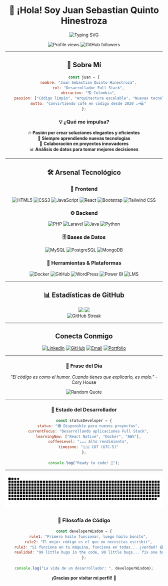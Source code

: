 <div align="center">
  
# 🚀 ¡Hola! Soy Juan Sebastian Quinto Hinestroza

<img src="https://readme-typing-svg.herokuapp.com?font=Fira+Code&size=30&duration=3000&pause=1000&color=00D4FF&center=true&vCenter=true&width=600&lines=Desarrollador+Full+Stack;Creando+soluciones+innovadoras;Transformando+ideas+en+realidad" alt="Typing SVG" />

<p align="center">
  <img src="https://komarev.com/ghpvc/?username=0xjuans&label=Visitas+al+perfil&color=0e75b6&style=flat" alt="Profile views" />
  <img src="https://img.shields.io/github/followers/0xjuans?label=Seguidores&style=social" alt="GitHub followers" />
</p>

---

## 🎯 Sobre Mí

```javascript
const juan = {
    nombre: "Juan Sebastian Quinto Hinestroza",
    rol: "Desarrollador Full Stack",
    ubicacion: "🌎 Colombia",
    passion: ["Código limpio", "Arquitectura escalable", "Nuevas tecnologías"],
    motto: "Convirtiendo café en código desde 2020 ☕️→💻"
};
```

### 💡 ¿Qué me impulsa?

<div align="center">

🔥 **Pasión por crear soluciones elegantes y eficientes**  
🌱 **Siempre aprendiendo nuevas tecnologías**  
🤝 **Colaboración en proyectos innovadores**  
📊 **Análisis de datos para tomar mejores decisiones**

</div>

---

## 🛠️ Arsenal Tecnológico

<div align="center">

### 🎨 Frontend
<p>
  <img src="https://img.shields.io/badge/HTML5-E34F26?style=for-the-badge&logo=html5&logoColor=white" alt="HTML5" />
  <img src="https://img.shields.io/badge/CSS3-1572B6?style=for-the-badge&logo=css3&logoColor=white" alt="CSS3" />
  <img src="https://img.shields.io/badge/JavaScript-F7DF1E?style=for-the-badge&logo=javascript&logoColor=black" alt="JavaScript" />
  <img src="https://img.shields.io/badge/React-20232A?style=for-the-badge&logo=react&logoColor=61DAFB" alt="React" />
  <img src="https://img.shields.io/badge/Bootstrap-563D7C?style=for-the-badge&logo=bootstrap&logoColor=white" alt="Bootstrap" />
  <img src="https://img.shields.io/badge/Tailwind_CSS-38B2AC?style=for-the-badge&logo=tailwind-css&logoColor=white" alt="Tailwind CSS" />
</p>

### ⚙️ Backend
<p>
  <img src="https://img.shields.io/badge/PHP-777BB4?style=for-the-badge&logo=php&logoColor=white" alt="PHP" />
  <img src="https://img.shields.io/badge/Laravel-FF2D20?style=for-the-badge&logo=laravel&logoColor=white" alt="Laravel" />
  <img src="https://img.shields.io/badge/Java-ED8B00?style=for-the-badge&logo=openjdk&logoColor=white" alt="Java" />
  <img src="https://img.shields.io/badge/Python-3776AB?style=for-the-badge&logo=python&logoColor=white" alt="Python" />
</p>

### 🗄️ Bases de Datos
<p>
  <img src="https://img.shields.io/badge/MySQL-00000F?style=for-the-badge&logo=mysql&logoColor=white" alt="MySQL" />
  <img src="https://img.shields.io/badge/PostgreSQL-316192?style=for-the-badge&logo=postgresql&logoColor=white" alt="PostgreSQL" />
  <img src="https://img.shields.io/badge/MongoDB-4EA94B?style=for-the-badge&logo=mongodb&logoColor=white" alt="MongoDB" />
</p>

### 🔧 Herramientas & Plataformas
<p>
  <img src="https://img.shields.io/badge/Docker-2496ED?style=for-the-badge&logo=docker&logoColor=white" alt="Docker" />
  <img src="https://img.shields.io/badge/GitHub-100000?style=for-the-badge&logo=github&logoColor=white" alt="GitHub" />
  <img src="https://img.shields.io/badge/WordPress-21759B?style=for-the-badge&logo=wordpress&logoColor=white" alt="WordPress" />
  <img src="https://img.shields.io/badge/Power_BI-F2C811?style=for-the-badge&logo=powerbi&logoColor=black" alt="Power BI" />
  <img src="https://img.shields.io/badge/LMS-4CAF50?style=for-the-badge&logo=google-classroom&logoColor=white" alt="LMS" />
</p>

</div>

---

## 📊 Estadísticas de GitHub

<div align="center">
  <img height="180em" src="https://github-readme-stats.vercel.app/api?username=0xjuans&show_icons=true&theme=tokyonight&include_all_commits=true&count_private=true"/>
  <img height="180em" src="https://github-readme-stats.vercel.app/api/top-langs/?username=0xjuans&layout=compact&langs_count=8&theme=tokyonight"/>
</div>

<div align="center">
  <img src="https://github-readme-streak-stats.herokuapp.com/?user=0xjuans&theme=tokyonight" alt="GitHub Streak" />
</div>

---

##  Conecta Conmigo

<div align="center">

[![LinkedIn](https://img.shields.io/badge/LinkedIn-0077B5?style=for-the-badge&logo=linkedin&logoColor=white)](https://linkedin.com/in/tu-perfil)
[![GitHub](https://img.shields.io/badge/GitHub-100000?style=for-the-badge&logo=github&logoColor=white)](https://github.com/0xjuans)
[![Email](https://img.shields.io/badge/Email-D14836?style=for-the-badge&logo=gmail&logoColor=white)](mailto:tu-email@gmail.com)
[![Portfolio](https://img.shields.io/badge/Portfolio-FF5722?style=for-the-badge&logo=google-chrome&logoColor=white)](https://tu-portfolio.com)

</div>

---

<div align="center">

### 💭 Frase del Día
*"El código es como el humor. Cuando tienes que explicarlo, es malo."* - Cory House

<img src="https://quotes-github-readme.vercel.app/api?type=horizontal&theme=tokyonight" alt="Random Quote" />

---

### 🚀 Estado del Desarrollador

<div align="center">

```javascript
const statusDeveloper = {
    status: "🟢 Disponible para nuevos proyectos",
    currentFocus: "Desarrollando aplicaciones Full Stack",
    learningNow: ["React Native", "Docker", "AWS"],
    coffeeLevel: "☕☕☕ Alto rendimiento",
    timezone: "🇨🇴 COT (UTC-5)"
};

console.log("Ready to code! 🚀");
```

</div>

---

<img src="https://raw.githubusercontent.com/platane/snk/output/github-contribution-grid-snake-dark.svg" alt="Snake animation" />

### 🎯 Filosofía de Código
```javascript
const developerWisdom = {
    rule1: "Primero hazlo funcionar, luego hazlo bonito",
    rule2: "El mejor código es el que no necesitas escribir",
    rule3: "Si funciona en tu máquina, funciona en todas... ¿verdad? 😅",
    realidad: "99 little bugs in the code, 99 little bugs... fix one bug, compile it again, 117 little bugs in the code! 🐛"
};

console.log("La vida de un desarrollador: ", developerWisdom);
```

**¡Gracias por visitar mi perfil! 🚀**

</div>
